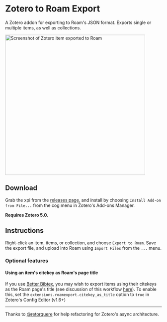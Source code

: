 # Zotero to Roam Export
A Zotero addon for exporting to Roam's JSON format. Exports single or multiple items, as well as collections.

<img src="https://user-images.githubusercontent.com/912688/84125772-f691e800-aa34-11ea-8729-a75b41e3dd08.png" alt="Screenshot of Zotero item exported to Roam" width="450" />

## Download

Grab the xpi from the [releases page](https://github.com/melat0nin/zotero-roam-export/releases), and install by choosing `Install Add-on from File...` from the cog menu in Zotero's Add-ons Manager.

**Requires Zotero 5.0.**

## Instructions

Right-click an item, items, or collection, and choose `Export to Roam`. Save the export file, and upload into Roam using `Import Files` from the `...` menu.

### Optional features

#### Using an item's citekey as Roam's page title

If you use [Better Bibtex](https://retorque.re/zotero-better-bibtex/), you may wish to export items using their citekeys as the Roam page's title (see discussion of this workflow [here](https://github.com/melat0nin/zotero-roam-export/issues/7)). To enable this, set the `extensions.roamexport.citekey_as_title` option to `true` in Zotero's Config Editor (v1.6+) 

---

Thanks to [@retorquere](https://github.com/retorquere/) for help refactoring for Zotero's async architecture.
